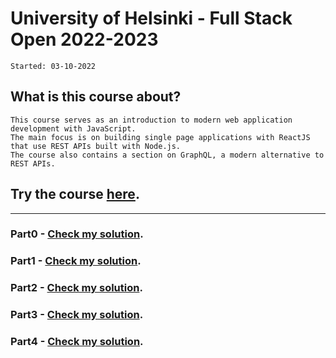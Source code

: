 # University of Helsinki - Full Stack Open 2022-2023
<code>Started: 03-10-2022</code>

## What is this course about?
~~~
This course serves as an introduction to modern web application development with JavaScript. 
The main focus is on building single page applications with ReactJS that use REST APIs built with Node.js. 
The course also contains a section on GraphQL, a modern alternative to REST APIs.
~~~

## Try the course [here](https://fullstackopen.com/en/).

---

### Part0 - [Check my solution](https://github.com/AitorSantaeugenia/FullStackOpen/tree/master/Part0).
### Part1 - [Check my solution](https://github.com/AitorSantaeugenia/FullStackOpen/tree/master/Part1).
### Part2 - [Check my solution](https://github.com/AitorSantaeugenia/FullStackOpen/tree/master/Part2).
### Part3 - [Check my solution](https://github.com/AitorSantaeugenia/FullStackOpen/tree/master/Part3).
### Part4 - [Check my solution](https://github.com/AitorSantaeugenia/FullStackOpen/tree/master/Part4).
